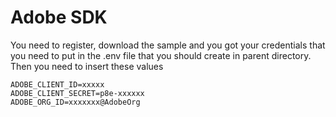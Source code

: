 # Adobe SDK

You need to register, download the sample and you got your credentials that you need to put in the .env file that you should create in parent directory. Then you need to insert these values

```text
ADOBE_CLIENT_ID=xxxxx
ADOBE_CLIENT_SECRET=p8e-xxxxxx
ADOBE_ORG_ID=xxxxxxx@AdobeOrg
```
